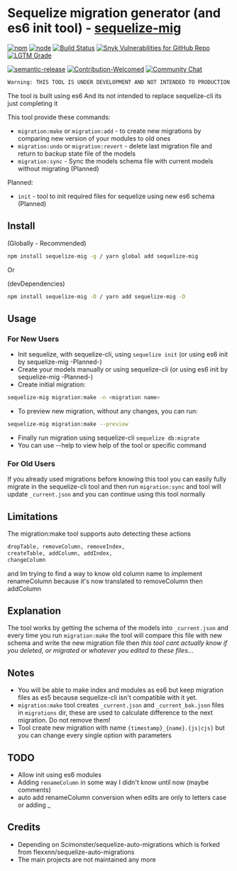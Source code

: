 # Sequelize migration generator (and es6 init tool) - [sequelize-mig](https://npmjs.com/package/sequelize-mig)

[![npm](https://img.shields.io/npm/v/sequelize-mig.svg?logo=npm&style=flat-square)](https://npmjs.com/package/sequelize-mig)
[![node](https://img.shields.io/node/v/sequelize-mig.svg?logo=node.js&style=flat-square)](https://www.npmjs.com/package/sequelize-mig)
[![Build Status](https://img.shields.io/travis/mrvmv/sequelize-mig.svg?logo=travis&style=flat-square)](https://travis-ci.org/mrvmv/sequelize-mig)
[![Snyk Vulnerabilities for GitHub Repo](https://img.shields.io/snyk/vulnerabilities/github/mrvmv/sequelize-mig?logo=snyk&style=flat-square)](https://snyk.io/test/github/mrvmv/sequelize-mig)
[![LGTM Grade](https://img.shields.io/lgtm/grade/javascript/github/MRVMV/sequelize-mig?logo=lgtm&style=flat-square)](https://lgtm.com/projects/g/MRVMV/sequelize-mig/context:javascript)


[![semantic-release](https://img.shields.io/badge/%20%20%F0%9F%93%A6%F0%9F%9A%80-semantic--release-e10079.svg?style=flat-square)](https://github.com/semantic-release/semantic-release)
[![Contribution-Welcomed](https://img.shields.io/badge/Contribution-Welcomed-blue?logo=github&style=flat-square)](https://github.com/MRVMV/sequelize-mig)
[![Community Chat](https://img.shields.io/badge/Community-Chat-blueChat?logo=telegram&color=blue&style=flat-square)](https://t.me/SequelizeMig)

```Bash
Warning: THIS TOOL IS UNDER DEVELOPMENT AND NOT INTENDED TO PRODUCTION USE RIGHT NOW!!!!
```

The tool is built using es6
And its not intended to replace sequelize-cli its just completing it

This tool provide these commands:
- `migration:make` or `migration:add` - to create new migrations by comparing new version of your modules to old ones
- `migration:undo` or `migration:revert` - delete last migration file and return to backup state file of the models
- `migration:sync` - Sync the models schema file with current models without migrating (Planned)

Planned:
- `init` - tool to init required files for sequelize using new es6 schema (Planned)

## Install

(Globally - Recommended)

```Bash
npm install sequelize-mig -g / yarn global add sequelize-mig
```

Or

(devDependencies)

```Bash
npm install sequelize-mig -D / yarn add sequelize-mig -D
```

## Usage

### For New Users

- Init sequelize, with sequelize-cli, using `sequelize init` (or using es6 init by sequelize-mig -Planned-)
- Create your models manually or using sequelize-cli (or using es6 init by sequelize-mig -Planned-)
- Create initial migration:

```Bash
sequelize-mig migration:make -n <migration name>
```

- To preview new migration, without any changes, you can run:

```Bash
sequelize-mig migration:make --preview
```

- Finally run migration using sequelize-cli `sequelize db:migrate`
- You can use --help to view help of the tool or specific command

### For Old Users

If you already used migrations before knowing this tool you can easily fully migrate in the sequelize-cli tool
and then run `migration:sync` and tool will update `_current.json`
and you can continue using this tool normally

## Limitations

The migration:make tool supports auto detecting these actions

```Bash
dropTable, removeColumn, removeIndex,
createTable, addColumn, addIndex,
changeColumn
```

and Im trying to find a way to know old column name to implement renameColumn because it's now translated to removeColumn then addColumn

## Explanation

The tool works by getting the schema of the models into `_current.json` and every time you run `migration:make` the tool will compare this file with new schema and write the new migration file
then *this tool cant actually know if you deleted, or migrated or whatever you edited to these files*...

## Notes

- You will be able to make index and modules as es6 but keep migration files as es5 because sequelize-cli isn't compatible with it yet.
- `migration:make` tool creates `_current.json` and `_current_bak.json` files in `migrations` dir, these are used to calculate difference to the next migration. Do not remove them!
- Tool create new migration with name `{timestamp}_{name}.{js|cjs}` but you can change every single option with parameters

## TODO

- Allow init using es6 modules
- Adding `renameColumn` in some way I didn't know until now (maybe comments)
- auto add renameColumn conversion when edits are only to letters case or adding \_

## Credits

- Depending on Scimonster/sequelize-auto-migrations which is forked from flexxnn/sequelize-auto-migrations
- The main projects are not maintained any more
